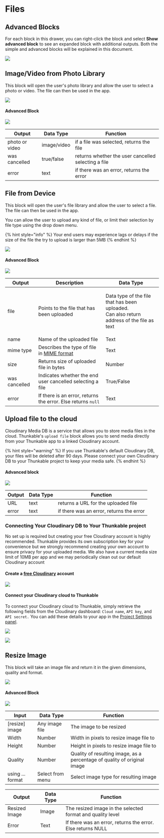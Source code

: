 # Files

## Advanced Blocks

For each block in this drawer, you can right-click the block and select **Show advanced block** to see an expanded block with additional outputs. Both the simple and advanced blocks will be explained in this document.

![](.gitbook/assets/phsav.png)

## Image/Video from Photo Library

This block will open the user's photo library and allow the user to select a photo or video. The file can then be used in the app.

![](<.gitbook/assets/photo video from lib.png>)

#### Advanced Block

![](.gitbook/assets/pvfladv.png)

| Output         | Data Type   | Function                                            |
| -------------- | ----------- | --------------------------------------------------- |
| photo or video | image/video | if a file was selected, returns the file            |
| was cancelled  | true/false  | returns whether the user cancelled selecting a file |
| error          | text        | if there was an error, returns the error            |

## File from Device

This block will open the user's file library and allow the user to select a file. The file can then be used in the app.

You can allow the user to upload any kind of file, or limit their selection by file type using the drop down menu.

{% hint style="info" %}
Your end users may experience lags or delays if the size of the file the try to upload is larger than 5MB
{% endhint %}

![](.gitbook/assets/Untitled.png)

#### Advanced Block

![](<.gitbook/assets/file exp.png>)

| Output        | Description                                                                                                                 | Data Type                                                                                           |
| ------------- | --------------------------------------------------------------------------------------------------------------------------- | --------------------------------------------------------------------------------------------------- |
| file          | Points to the file that has been uploaded                                                                                   | <p>Data type of the file that has been uploaded.<br>Can also return address of the file as text</p> |
| name          | Name of the uploaded file                                                                                                   | Text                                                                                                |
| mime type     | Describes the type of file in [MIME format](https://developer.mozilla.org/en-US/docs/Web/HTTP/Basics\_of\_HTTP/MIME\_types) | Text                                                                                                |
| size          | Returns size of uploaded file in bytes                                                                                      | Number                                                                                              |
| was cancelled | Indicates whether the end user cancelled selecting a file                                                                   | True/False                                                                                          |
| error         | If there is an error, returns the error. Else returns `null`                                                                | Text                                                                                                |

## Upload file to the cloud

Cloudinary Media DB is a service that allows you to store media files in the cloud. Thunkable's `upload file` block allows you to send media directly from your Thunkable app to a linked Cloudinary account.

{% hint style="warning" %}
If you use Thunkable's default Cloudinary DB, your files will be deleted after 90 days. Please connect your own Cloudinary DB to your Thunkable project to keep your media safe.
{% endhint %}

#### Advanced block

![](<.gitbook/assets/file (1).png>)

| Output | Data Type | Function                                 |
| ------ | --------- | ---------------------------------------- |
| URL    | text      | returns a URL for the uploaded file      |
| error  | text      | if there was an error, returns the error |

### Connecting Your Cloudinary DB to Your Thunkable project

No set up is required but creating your free Cloudinary account is highly recommended. Thunkable provides its own subscription key for your convenience but we strongly recommend creating your own account to ensure privacy for your uploaded media. We also have a current media size limit of 10MB per app and we may periodically clean out our default Cloudinary account

#### Create a [free Cloudinary](https://cloudinary.com/) account

![](<.gitbook/assets/image (222).png>)

#### Connect your Cloudinary cloud to Thunkable

To connect your Cloudinary cloud to Thunkable, simply retrieve the following fields from the Cloudinary dashboard: `Cloud name`, `API key`, and `API secret.` You can add these details to your app in the [Project Settings panel](project-settings.md#api-keys).

![](<.gitbook/assets/image (220).png>)

![](https://files.gitbook.com/v0/b/gitbook-x-prod.appspot.com/o/spaces%2F-LAn5scXl2uqUJUOqkJo-84897653%2Fuploads%2F7dZE50mYtYJaQjI0sdeZ%2FScreen%20Shot%202022-02-16%20at%2010.04.27%20AM.png?alt=media\&token=65c825f8-3aad-4b5e-b6be-8cc9bb552b1f)

## Resize Image

This block will take an image file and return it in the given dimensions, quality and format.

![](<.gitbook/assets/Screen Shot 2021-11-02 at 3.33.23 PM.png>)

#### Advanced Block

![](.gitbook/assets/advanced.png)

| Input            | Data Type        | Function                                                                 |
| ---------------- | ---------------- | ------------------------------------------------------------------------ |
| \[resize] image  | Any image file   | The image to be resized                                                  |
| Width            | Number           | Width in pixels to resize image file to                                  |
| Height           | Number           | Height in pixels to resize image file to                                 |
| Quality          | Number           | Quality of resulting image, as a percentage of quality of original image |
| using ... format | Select from menu | Select image type for resulting image                                    |

| Output        | Data Type | Function                                                    |
| ------------- | --------- | ----------------------------------------------------------- |
| Resized Image | Image     | The resized image in the selected format and quality level  |
| Error         | Text      | If there was an error, returns the error. Else returns NULL |

